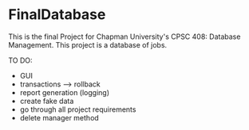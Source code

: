 # FinalDatabase

This is the final Project for Chapman University's CPSC 408: Database Management. 
This project is a database of jobs.

TO DO:
- GUI
- transactions --> rollback
- report generation (logging)
- create fake data
- go through all project requirements 
- delete manager method
